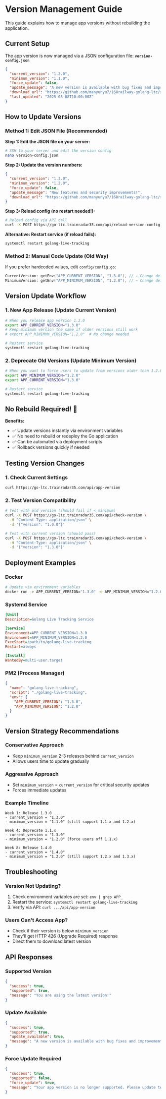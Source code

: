 # Version Management Guide

This guide explains how to manage app versions without rebuilding the application.

## Current Setup

The app version is now managed via a JSON configuration file: **`version-config.json`**

```json
{
  "current_version": "1.2.0",
  "minimum_version": "1.1.0",
  "force_update": false,
  "update_message": "A new version is available with bug fixes and improvements!",
  "download_url": "https://github.com/manyunyu7/168railway-golang-ltc/releases",
  "last_updated": "2025-08-08T10:00:00Z"
}
```

## How to Update Versions

### Method 1: Edit JSON File (Recommended)

**Step 1: Edit the JSON file on your server:**
```bash
# SSH to your server and edit the version config
nano version-config.json
```

**Step 2: Update the version numbers:**
```json
{
  "current_version": "1.3.0",
  "minimum_version": "1.2.0",
  "force_update": false,
  "update_message": "New features and security improvements!",
  "download_url": "https://github.com/manyunyu7/168railway-golang-ltc/releases"
}
```

**Step 3: Reload config (no restart needed!):**
```bash
# Reload config via API call
curl -X POST https://go-ltc.trainradar35.com/api/reload-version-config
```

**Alternative: Restart service (if reload fails):**
```bash
systemctl restart golang-live-tracking
```

### Method 2: Manual Code Update (Old Way)

If you prefer hardcoded values, edit `config/config.go`:
```go
CurrentVersion: getEnv("APP_CURRENT_VERSION", "1.3.0"), // ← Change default here
MinimumVersion: getEnv("APP_MINIMUM_VERSION", "1.2.0"), // ← Change default here
```

## Version Update Workflow

### 1. New App Release (Update Current Version)
```bash
# When you release app version 1.3.0
export APP_CURRENT_VERSION="1.3.0"
# Keep minimum version the same if older versions still work
# export APP_MINIMUM_VERSION="1.2.0"  # No change needed

# Restart service
systemctl restart golang-live-tracking
```

### 2. Deprecate Old Versions (Update Minimum Version)
```bash
# When you want to force users to update from versions older than 1.2.0
export APP_MINIMUM_VERSION="1.2.0"
export APP_CURRENT_VERSION="1.3.0"

# Restart service
systemctl restart golang-live-tracking
```

## No Rebuild Required! 🎉

**Benefits:**
- ✅ Update versions instantly via environment variables
- ✅ No need to rebuild or redeploy the Go application
- ✅ Can be automated via deployment scripts
- ✅ Rollback versions quickly if needed

## Testing Version Changes

### 1. Check Current Settings
```bash
curl https://go-ltc.trainradar35.com/api/app-version
```

### 2. Test Version Compatibility
```bash
# Test with old version (should fail if < minimum)
curl -X POST https://go-ltc.trainradar35.com/api/check-version \
  -H "Content-Type: application/json" \
  -d '{"version": "1.0.0"}'

# Test with current version (should pass)
curl -X POST https://go-ltc.trainradar35.com/api/check-version \
  -H "Content-Type: application/json" \
  -d '{"version": "1.3.0"}'
```

## Deployment Examples

### Docker
```bash
# Update via environment variables
docker run -e APP_CURRENT_VERSION="1.3.0" -e APP_MINIMUM_VERSION="1.2.0" golang-live-tracking
```

### Systemd Service
```ini
[Unit]
Description=Golang Live Tracking Service

[Service]
Environment=APP_CURRENT_VERSION=1.3.0
Environment=APP_MINIMUM_VERSION=1.2.0
ExecStart=/path/to/golang-live-tracking
Restart=always

[Install]
WantedBy=multi-user.target
```

### PM2 (Process Manager)
```json
{
  "name": "golang-live-tracking",
  "script": "./golang-live-tracking",
  "env": {
    "APP_CURRENT_VERSION": "1.3.0",
    "APP_MINIMUM_VERSION": "1.2.0"
  }
}
```

## Version Strategy Recommendations

### Conservative Approach
- Keep `minimum_version` 2-3 releases behind `current_version`
- Allows users time to update gradually

### Aggressive Approach  
- Set `minimum_version` = `current_version` for critical security updates
- Forces immediate updates

### Example Timeline
```
Week 1: Release 1.3.0
- current_version = "1.3.0" 
- minimum_version = "1.1.0" (still support 1.1.x and 1.2.x)

Week 4: Deprecate 1.1.x
- current_version = "1.3.0"
- minimum_version = "1.2.0" (force users off 1.1.x)

Week 8: Release 1.4.0
- current_version = "1.4.0"
- minimum_version = "1.2.0" (still support 1.2.x and 1.3.x)
```

## Troubleshooting

### Version Not Updating?
1. Check environment variables are set: `env | grep APP_`
2. Restart the service: `systemctl restart golang-live-tracking`
3. Verify via API: `curl .../api/app-version`

### Users Can't Access App?
- Check if their version is below `minimum_version`
- They'll get HTTP 426 (Upgrade Required) response
- Direct them to download latest version

## API Responses

### Supported Version
```json
{
  "success": true,
  "supported": true,
  "message": "You are using the latest version!"
}
```

### Update Available
```json
{
  "success": true,
  "supported": true,
  "update_available": true,
  "message": "A new version is available with bug fixes and improvements!"
}
```

### Force Update Required
```json
{
  "success": true,
  "supported": false,
  "force_update": true,
  "message": "Your app version is no longer supported. Please update to continue using the service."
}
```